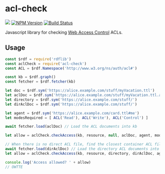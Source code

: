 # acl-check

[![](https://img.shields.io/badge/project-Solid-7C4DFF.svg?style=flat)](https://github.com/solid/solid)
[![NPM Version](https://img.shields.io/npm/v/acl-check.svg?style=flat)](https://npm.im/acl-check)
[![Build Status](https://travis-ci.org/solid/acl-check.svg?branch=master)](https://travis-ci.org/solid/acl-check)

Javascript library for checking [Web Access
Control](https://github.com/solid/web-access-control-spec) ACLs.

## Usage

```js
const $rdf = require('rdflib')
const aclCheck = require('acl-check')
const ACL = $rdf.Namespace('http://www.w3.org/ns/auth/acl#')

const kb = $rdf.graph()
const fetcher = $rdf.fetcher(kb)

let doc = $rdf.sym('https://alice.example.com/stuff/myVacation.ttl')
let aclDoc = $rdf.sym('https://alice.example.com/stuff/myVacation.ttl.acl')
let directory = $rdf.sym('https://alice.example.com/stuff/')
let dirAclDoc = $rdf.sym('https://alice.example.com/stuff/')

let agent = $rdf.sym('https://alice.example.com/card.ttl#me')
let modesRequired = [ ACL('Read'), ACL('Write'), ACL('Control') ]

await fetcher.load(aclDoc) // Load the ACL documents into kb

let allow = aclCheck.checkAccess(kb, resource, null, aclDoc, agent, modesRequired, origin, trustedOrigins)

// When there is no direct ACL file, find the closest container ACL file in the tree above then...
await fetcher.load(dirAclDoc) // Load the directory ACL documents into kb
let allow = aclCheck.checkAccess(kb, resource, directory, dirAclDoc, agent, modesRequired, origin, trustedOrigins)

console.log('Access allowed? ' + allow)
// OWTTE
```
